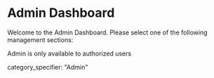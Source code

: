 # Admin Dashboard

Welcome to the Admin Dashboard. Please select one of the following management sections:

Admin is only available to authorized users

category_specifier: "Admin" 